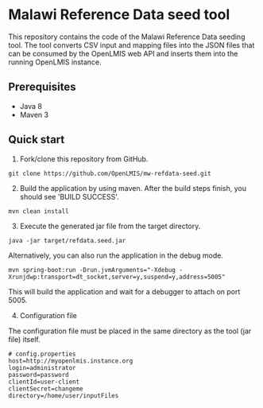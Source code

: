 # Malawi Reference Data seed tool

This repository contains the code of the Malawi Reference Data seeding tool. The tool converts CSV input and mapping files into the JSON files that can be consumed by the OpenLMIS web API and inserts them into the running OpenLMIS instance.

## Prerequisites
* Java 8
* Maven 3

## Quick start
1. Fork/clone this repository from GitHub.

```shell
git clone https://github.com/OpenLMIS/mw-refdata-seed.git
```
2. Build the application by using maven. After the build steps finish, you should see 'BUILD SUCCESS'.

```shell
mvn clean install
```
3. Execute the generated jar file from the target directory.

```shell
java -jar target/refdata.seed.jar
```
Alternatively, you can also run the application in the debug mode.

```shell
mvn spring-boot:run -Drun.jvmArguments="-Xdebug -Xrunjdwp:transport=dt_socket,server=y,suspend=y,address=5005"
```

This will build the application and wait for a debugger to attach on port 5005.

4. Configuration file

The configuration file must be placed in the same directory as the tool (jar file) itself. 
```shell
# config.properties
host=http://myopenlmis.instance.org
login=administrator
password=password
clientId=user-client
clientSecret=changeme
directory=/home/user/inputFiles
```
